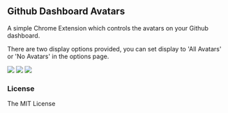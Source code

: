 ## Github Dashboard Avatars

A simple Chrome Extension which controls the avatars on your Github dashboard.

There are two display options provided, you can set display to 'All Avatars' or 'No Avatars' in the options page.

![](http://cl.ly/image/1G3N42140W1K/download/options-page.png)
![](http://cl.ly/image/0F102w1R3w1T/download/all-avatars.png)
![](http://cl.ly/image/0j2C2L0b1P0w/download/no-avatars.png)

### License

The MIT License